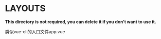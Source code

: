 # LAYOUTS

**This directory is not required, you can delete it if you don't want to use it.**

类似vue-cli的入口文件app.vue

